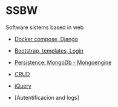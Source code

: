 # SSBW
Software sistems based in web

- [Docker compose, Django](https://github.com/STiago/SSBW/tree/master/task1)

- [Bootstrap, templates, Login](https://github.com/STiago/SSBW/tree/master/task2)

- [Persistence: MongoDb - Mongoengine](https://github.com/STiago/SSBW/tree/master/task3)

- [CRUD](https://github.com/STiago/SSBW/tree/master/task4-5)

- [jQuery](https://github.com/STiago/SSBW/tree/master/task7)

- [Autentificación and logs]
